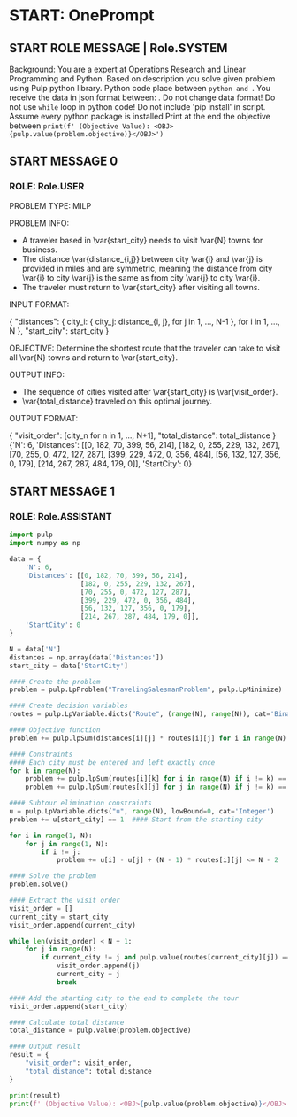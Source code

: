 # START: OnePrompt 
## START ROLE MESSAGE | Role.SYSTEM 
Background: You are a expert at Operations Research and Linear Programming and Python. Based on description you solve given problem using Pulp python library. Python code place between ```python and ```. You receive the data in json format between: <DATA></DATA>. Do not change data format! Do not use `while` loop in python code! Do not include 'pip install' in script. Assume every python package is installed Print at the end the objective between <OBJ></OBJ> `print(f' (Objective Value): <OBJ>{pulp.value(problem.objective)}</OBJ>')`  
## START MESSAGE 0 
### ROLE: Role.USER
<DESCRIPTION>
PROBLEM TYPE: MILP

PROBLEM INFO:

- A traveler based in \var{start_city} needs to visit \var{N} towns for business.
- The distance \var{distance_{i,j}} between city \var{i} and \var{j} is provided in miles and are symmetric, meaning the distance from city \var{i} to city \var{j} is the same as from city \var{j} to city \var{i}.
- The traveler must return to \var{start_city} after visiting all towns.

INPUT FORMAT: 

{
    "distances": {
        city_i: {
            city_j: distance_{i, j},
            for j in 1, ..., N-1
        },
        for i in 1, ..., N
    },
    "start_city": start_city
}

OBJECTIVE: Determine the shortest route that the traveler can take to visit all \var{N} towns and return to \var{start_city}.

OUTPUT INFO:

- The sequence of cities visited after \var{start_city} is \var{visit_order}.
- \var{total_distance} traveled on this optimal journey.

OUTPUT FORMAT:

{
    "visit_order": [city_n for n in 1, ..., N+1],
    "total_distance": total_distance
}
</DESCRIPTION>
<DATA>
{'N': 6, 'Distances': [[0, 182, 70, 399, 56, 214], [182, 0, 255, 229, 132, 267], [70, 255, 0, 472, 127, 287], [399, 229, 472, 0, 356, 484], [56, 132, 127, 356, 0, 179], [214, 267, 287, 484, 179, 0]], 'StartCity': 0}</DATA>


## START MESSAGE 1 
### ROLE: Role.ASSISTANT
```python
import pulp
import numpy as np

data = {
    'N': 6,
    'Distances': [[0, 182, 70, 399, 56, 214], 
                  [182, 0, 255, 229, 132, 267], 
                  [70, 255, 0, 472, 127, 287], 
                  [399, 229, 472, 0, 356, 484], 
                  [56, 132, 127, 356, 0, 179], 
                  [214, 267, 287, 484, 179, 0]], 
    'StartCity': 0
}

N = data['N']
distances = np.array(data['Distances'])
start_city = data['StartCity']

#### Create the problem
problem = pulp.LpProblem("TravelingSalesmanProblem", pulp.LpMinimize)

#### Create decision variables
routes = pulp.LpVariable.dicts("Route", (range(N), range(N)), cat='Binary')

#### Objective function
problem += pulp.lpSum(distances[i][j] * routes[i][j] for i in range(N) for j in range(N) if i != j)

#### Constraints
#### Each city must be entered and left exactly once
for k in range(N):
    problem += pulp.lpSum(routes[i][k] for i in range(N) if i != k) == 1
    problem += pulp.lpSum(routes[k][j] for j in range(N) if j != k) == 1

#### Subtour elimination constraints
u = pulp.LpVariable.dicts("u", range(N), lowBound=0, cat='Integer')
problem += u[start_city] == 1  #### Start from the starting city

for i in range(1, N):
    for j in range(1, N):
        if i != j:
            problem += u[i] - u[j] + (N - 1) * routes[i][j] <= N - 2

#### Solve the problem
problem.solve()

#### Extract the visit order
visit_order = []
current_city = start_city
visit_order.append(current_city)

while len(visit_order) < N + 1:
    for j in range(N):
        if current_city != j and pulp.value(routes[current_city][j]) == 1:
            visit_order.append(j)
            current_city = j
            break

#### Add the starting city to the end to complete the tour
visit_order.append(start_city)

#### Calculate total distance
total_distance = pulp.value(problem.objective)

#### Output result
result = {
    "visit_order": visit_order,
    "total_distance": total_distance
}

print(result)
print(f' (Objective Value): <OBJ>{pulp.value(problem.objective)}</OBJ>')
```


